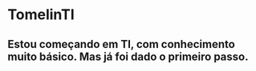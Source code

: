 # TomelinTI

## Estou começando em TI, com conhecimento muito básico. Mas já foi dado o primeiro passo.